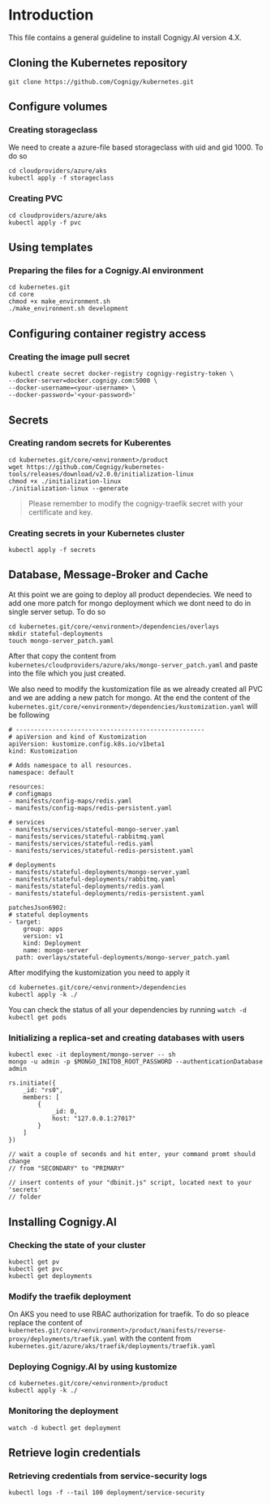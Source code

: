 # Introduction

This file contains a general guideline to install Cognigy.AI version 4.X. 

## Cloning the Kubernetes repository 
```
git clone https://github.com/Cognigy/kubernetes.git
```
## Configure volumes
### Creating storageclass

We need to create a azure-file based storageclass with uid and gid 1000. To do so 

```
cd cloudproviders/azure/aks
kubectl apply -f storageclass
```
### Creating PVC

```
cd cloudproviders/azure/aks
kubectl apply -f pvc
```
## Using templates
### Preparing the files for a Cognigy.AI environment
```
cd kubernetes.git
cd core
chmod +x make_environment.sh
./make_environment.sh development
```
## Configuring container registry access
### Creating the image pull secret

```
kubectl create secret docker-registry cognigy-registry-token \
--docker-server=docker.cognigy.com:5000 \
--docker-username=<your-username> \
--docker-password='<your-password>'
```
## Secrets
###  Creating random secrets for Kuberentes

```
cd kubernetes.git/core/<environment>/product
wget https://github.com/Cognigy/kubernetes-tools/releases/download/v2.0.0/initialization-linux
chmod +x ./initialization-linux
./initialization-linux --generate
```
> Please remember to modify the cognigy-traefik secret with your certificate and key.
### Creating secrets in your Kubernetes cluster

```
kubectl apply -f secrets
```
## Database, Message-Broker and Cache

At this point we are going to deploy all product dependecies. We need to add one more patch for mongo deployment which we dont need to do in single server setup. To do so 

```
cd kubernetes.git/core/<environment>/dependencies/overlays
mkdir stateful-deployments
touch mongo-server_patch.yaml
```
After that copy the content from `kubernetes/cloudproviders/azure/aks/mongo-server_patch.yaml` and paste into the file which you just created. 

We also need to modify the kustomization file as we already created all PVC and we are adding a new patch for mongo. At the end the content of the `kubernetes.git/core/<environment>/dependencies/kustomization.yaml` will be following

```
# ----------------------------------------------------
# apiVersion and kind of Kustomization
apiVersion: kustomize.config.k8s.io/v1beta1
kind: Kustomization

# Adds namespace to all resources.
namespace: default

resources:
# configmaps
- manifests/config-maps/redis.yaml
- manifests/config-maps/redis-persistent.yaml

# services
- manifests/services/stateful-mongo-server.yaml
- manifests/services/stateful-rabbitmq.yaml
- manifests/services/stateful-redis.yaml
- manifests/services/stateful-redis-persistent.yaml

# deployments
- manifests/stateful-deployments/mongo-server.yaml
- manifests/stateful-deployments/rabbitmq.yaml
- manifests/stateful-deployments/redis.yaml
- manifests/stateful-deployments/redis-persistent.yaml

patchesJson6902:
# stateful deployments
- target:
    group: apps
    version: v1
    kind: Deployment
    name: mongo-server
  path: overlays/stateful-deployments/mongo-server_patch.yaml
```
After modifying the kustomization you need to apply it 

```
cd kubernetes.git/core/<environment>/dependencies
kubectl apply -k ./
```
You can check the status of all your dependencies by running `watch -d kubectl get pods`

### Initializing a replica-set and creating databases with users

```
kubectl exec -it deployment/mongo-server -- sh
mongo -u admin -p $MONGO_INITDB_ROOT_PASSWORD --authenticationDatabase admin

rs.initiate({
    _id: "rs0",
    members: [
        {
            _id: 0,
            host: "127.0.0.1:27017"
        }
    ]
})

// wait a couple of seconds and hit enter, your command promt should change
// from "SECONDARY" to "PRIMARY"

// insert contents of your "dbinit.js" script, located next to your 'secrets'
// folder
```
## Installing Cognigy.AI
### Checking the state of your cluster

```
kubectl get pv
kubectl get pvc
kubectl get deployments
```
### Modify the traefik deployment

On AKS you need to use RBAC authorization for traefik. To do so pleace replace the content of `kubernetes.git/core/<environment>/product/manifests/reverse-proxy/deployments/traefik.yaml` with the content from `kubernetes.git/azure/aks/traefik/deployments/traefik.yaml`

### Deploying Cognigy.AI by using kustomize

```
cd kubernetes.git/core/<environment>/product
kubectl apply -k ./
```
### Monitoring the deployment
```
watch -d kubectl get deployment
```
## Retrieve login credentials
### Retrieving credentials from service-security logs
```
kubectl logs -f --tail 100 deployment/service-security
```
